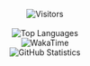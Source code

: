 <p align="center">
 <img alt="Visitors" src="https://visitor-badge.laobi.icu/badge?page_id=WilliamVenner"/>
 <br/><br/>
<img alt="Top Languages" src="https://github-readme-stats.vercel.app/api/top-langs/?username=WilliamVenner&layout=compact&hide_border=true&bg_color=ffffff&langs_count=999">
 <br/>
<img alt="WakaTime" src="https://github-readme-stats.vercel.app/api/wakatime?username=WilliamVenner&layout=compact&custom_title=My%20Week&hide_border=true"/>
  <br/>
<img alt="GitHub Statistics" src="https://github-readme-stats.vercel.app/api?username=WilliamVenner&hide_border=true&bg_color=ffffff&count_private=true&show_icons=true&include_all_commits=true">
</p>
